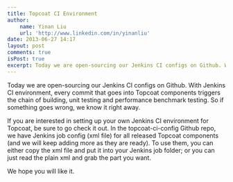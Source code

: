 ```yaml
---
title: Topcoat CI Environment
author:
    name: Yinan Liu
    url: 'http://www.linkedin.com/in/yinanliu'
date: 2013-06-27 14:17
layout: post
comments: true
isPost: true
excerpt: Today we are open-sourcing our Jenkins CI configs on Github. With Jenkins CI environment, every commit that goes into Topcoat components triggers the chain of building, unit testing and performance benchmark testing. So if something goes wrong, we know it right away.
---
```


Today we are open-sourcing our Jenkins CI configs on Github. With Jenkins CI environment, every commit that goes into Topcoat components triggers the chain of building, unit testing and performance benchmark testing. So if something goes wrong, we know it right away.

If you are interested in setting up your own Jenkins CI environment for Topcoat, be sure to go check it out. In the topcoat-ci-config Github repo, we have Jenkins job config (xml file) for all released Topcoat components (and we will keep adding more as they are ready). To use them, you can either copy the xml file and put it into your Jenkins job folder; or you can just read the plain xml and grab the part you want.

We hope you will like it.